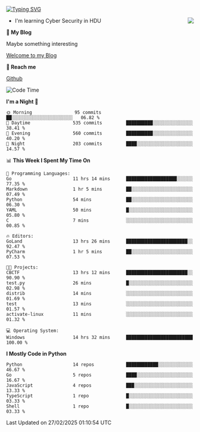 [![Typing SVG](https://readme-typing-svg.herokuapp.com?font=Fira+Code&pause=1000&random=false&width=450&height=60&lines=Hello+%F0%9F%91%8B%F0%9F%8F%BB;I'm+JBNRZ)](https://git.io/typing-svg)

<a href="#">
  <img align="right" src="https://github-readme-stats.vercel.app/api?username=JBNRZ&show_icons=true&bg_color=15,f2f7fd,E0EAFC" />
</a>

- I'm learning Cyber Security in HDU

 **🌱 My Blog**

Maybe something interesting

[Welcome to my Blog](https://jbnrz.com.cn/)

 **💬 Reach me** 

[Github](https://github.com/JBNRZ)


<!--START_SECTION:waka-->
![Code Time](http://img.shields.io/badge/Code%20Time-999%20hrs%2034%20mins-blue)

**I'm a Night 🦉** 

```text
🌞 Morning                95 commits          ██░░░░░░░░░░░░░░░░░░░░░░░   06.82 % 
🌆 Daytime                535 commits         ██████████░░░░░░░░░░░░░░░   38.41 % 
🌃 Evening                560 commits         ██████████░░░░░░░░░░░░░░░   40.20 % 
🌙 Night                  203 commits         ████░░░░░░░░░░░░░░░░░░░░░   14.57 % 
```


📊 **This Week I Spent My Time On** 

```text
💬 Programming Languages: 
Go                       11 hrs 14 mins      ███████████████████░░░░░░   77.35 % 
Markdown                 1 hr 5 mins         ██░░░░░░░░░░░░░░░░░░░░░░░   07.49 % 
Python                   54 mins             ██░░░░░░░░░░░░░░░░░░░░░░░   06.30 % 
YAML                     50 mins             █░░░░░░░░░░░░░░░░░░░░░░░░   05.80 % 
C                        7 mins              ░░░░░░░░░░░░░░░░░░░░░░░░░   00.85 % 

🔥 Editors: 
GoLand                   13 hrs 26 mins      ███████████████████████░░   92.47 % 
PyCharm                  1 hr 5 mins         ██░░░░░░░░░░░░░░░░░░░░░░░   07.53 % 

🐱‍💻 Projects: 
CBCTF                    13 hrs 12 mins      ███████████████████████░░   90.90 % 
test.py                  26 mins             █░░░░░░░░░░░░░░░░░░░░░░░░   02.98 % 
distrib                  14 mins             ░░░░░░░░░░░░░░░░░░░░░░░░░   01.69 % 
test                     13 mins             ░░░░░░░░░░░░░░░░░░░░░░░░░   01.57 % 
activate-linux           11 mins             ░░░░░░░░░░░░░░░░░░░░░░░░░   01.32 % 

💻 Operating System: 
Windows                  14 hrs 32 mins      █████████████████████████   100.00 % 
```

**I Mostly Code in Python** 

```text
Python                   14 repos            ████████████░░░░░░░░░░░░░   46.67 % 
Go                       5 repos             ████░░░░░░░░░░░░░░░░░░░░░   16.67 % 
JavaScript               4 repos             ███░░░░░░░░░░░░░░░░░░░░░░   13.33 % 
TypeScript               1 repo              █░░░░░░░░░░░░░░░░░░░░░░░░   03.33 % 
Shell                    1 repo              █░░░░░░░░░░░░░░░░░░░░░░░░   03.33 % 
```




 Last Updated on 27/02/2025 01:10:54 UTC
<!--END_SECTION:waka-->
